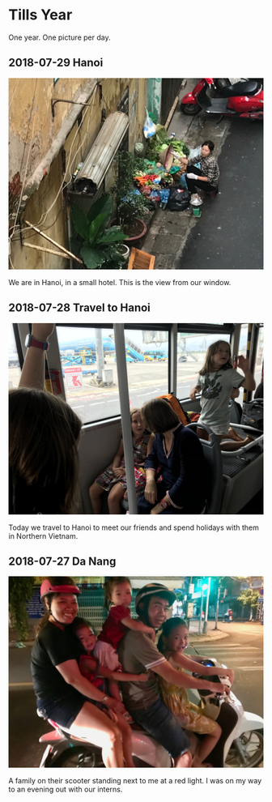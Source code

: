 # Tills Year

One year. One picture per day.

## 2018-07-29 Hanoi

![Hanoi](2018-07-29-hanoi.jpg)

We are in Hanoi, in a small hotel. This is the view from our window.

## 2018-07-28 Travel to Hanoi

![Airport bus](2018-07-28-travel_to_hanoi.jpg)

Today we travel to Hanoi to meet our friends and spend holidays with them in Northern Vietnam.

## 2018-07-27 Da Nang

![DaNang Scooter](2018-07-27-danang_scooter.jpg)

A family on their scooter standing next to me at a red light. I was on my way to an evening out with our interns. 